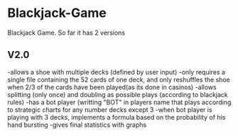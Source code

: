 # Blackjack-Game
Blackjack Game. So far it has 2 versions

## V2.0
-allows a shoe with multiple decks (defined by user input)
-only requires a single file containing the 52 cards of one deck, and only reshuffles the shoe when 2/3 of the cards have been played(as its done in casinos)
-allows splitting (only once) and doubling as possible plays (according to blackjack rules)
-has a bot player (writting "BOT" in players name that plays according to strategic charts for any number decks except 3
-when bot player is playing with 3 decks, implements a formula based on the probability of his hand bursting
-gives final statistics with graphs
